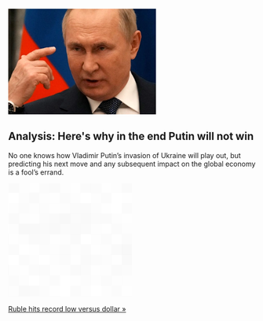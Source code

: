 
![Analysis: Here's why in the end Putin will not win](./20220226175856.png)
## Analysis: Here's why in the end Putin will not win

No one knows how Vladimir Putin’s invasion of Ukraine will play out, but predicting his next move and any subsequent impact on the global economy is a fool’s errand.

![pic](../square_bg.png)

[Ruble hits record low versus dollar »](https://www.yahoo.com/finance/news/heres-why-putin-wont-win-111634696.html)
